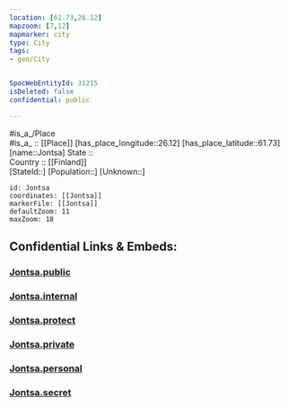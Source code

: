 ```yaml
---
location: [61.73,26.12] 
mapzoom: [7,12] 
mapmarker: city 
type: City
tags:
- geo/City


SpocWebEntityId: 31215
isDeleted: false
confidential: public

---
```

#is_a_/Place  
#is_a_ :: [[Place]] 
[has_place_longitude::26.12] 
[has_place_latitude::61.73] 
[name::Jontsa] 
State ::  
Country :: [[Finland]]  
[StateId::] 
[Population::] 
[Unknown::] 


```leaflet
id: Jontsa
coordinates: [[Jontsa]] 
markerFile: [[Jontsa]] 
defaultZoom: 11 
maxZoom: 18
```


## Confidential Links & Embeds: 

### [Jontsa.public](/_public/\Earth\Continent\Europe\Europe~North\Finland\Provinces~Finland\Western_Finland\counties~Western_Finland\Central_Finland\CityJontsa.public.md) 

### [Jontsa.internal](/_internal/\Earth\Continent\Europe\Europe~North\Finland\Provinces~Finland\Western_Finland\counties~Western_Finland\Central_Finland\CityJontsa.internal.md) 

### [Jontsa.protect](/_protect/\Earth\Continent\Europe\Europe~North\Finland\Provinces~Finland\Western_Finland\counties~Western_Finland\Central_Finland\CityJontsa.protect.md) 

### [Jontsa.private](/_private/\Earth\Continent\Europe\Europe~North\Finland\Provinces~Finland\Western_Finland\counties~Western_Finland\Central_Finland\CityJontsa.private.md) 

### [Jontsa.personal](/_personal/\Earth\Continent\Europe\Europe~North\Finland\Provinces~Finland\Western_Finland\counties~Western_Finland\Central_Finland\CityJontsa.personal.md) 

### [Jontsa.secret](/_secret/\Earth\Continent\Europe\Europe~North\Finland\Provinces~Finland\Western_Finland\counties~Western_Finland\Central_Finland\CityJontsa.secret.md)

